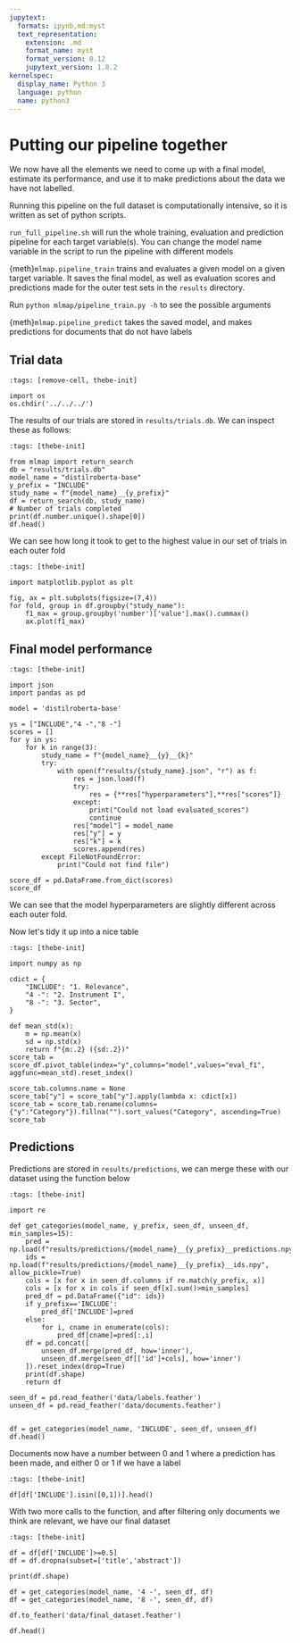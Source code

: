```yaml
---
jupytext:
  formats: ipynb,md:myst
  text_representation:
    extension: .md
    format_name: myst
    format_version: 0.12
    jupytext_version: 1.8.2
kernelspec:
  display_name: Python 3
  language: python
  name: python3
---
```


# Putting our pipeline together

We now have all the elements we need to come up with a final model, estimate its performance, and use it to make predictions about the data we have not labelled.

Running this pipeline on the full dataset is computationally intensive, so it is written as set of python scripts.

`run_full_pipeline.sh` will run the whole training, evaluation and prediction pipeline for each target variable(s). You can change the model name variable in the script to run the pipeline with different models

{meth}`mlmap.pipeline_train` trains and evaluates a given model on a given target variable. It saves the final model, as well as evaluation scores and predictions made for the outer test sets in the `results` directory.

Run `python mlmap/pipeline_train.py -h` to see the possible arguments

{meth}`mlmap.pipeline_predict` takes the saved model, and makes predictions for documents that do not have labels

## Trial data

```{code-cell} ipython3
:tags: [remove-cell, thebe-init]

import os
os.chdir('../../../')
```

The results of our trials are stored in `results/trials.db`. We can inspect these as follows:

```{code-cell} ipython3
:tags: [thebe-init]

from mlmap import return_search
db = "results/trials.db"
model_name = "distilroberta-base"
y_prefix = "INCLUDE"
study_name = f"{model_name}__{y_prefix}"
df = return_search(db, study_name)
# Number of trials completed
print(df.number.unique().shape[0])
df.head()
```

We can see how long it took to get to the highest value in our set of trials in each outer fold


```{code-cell} ipython3
:tags: [thebe-init]

import matplotlib.pyplot as plt

fig, ax = plt.subplots(figsize=(7,4))
for fold, group in df.groupby("study_name"):
    f1_max = group.groupby('number')['value'].max().cummax()
    ax.plot(f1_max)

```

## Final model performance

```{code-cell} ipython3
:tags: [thebe-init]

import json
import pandas as pd

model = 'distilroberta-base'

ys = ["INCLUDE","4 -","8 -"]
scores = []
for y in ys:
    for k in range(3):
        study_name = f"{model_name}__{y}__{k}"
        try:
            with open(f"results/{study_name}.json", "r") as f:
                res = json.load(f)
                try:
                    res = {**res["hyperparameters"],**res["scores"]}
                except:
                    print("Could not load evaluated_scores")
                    continue
                res["model"] = model_name
                res["y"] = y
                res["k"] = k
                scores.append(res)
        except FileNotFoundError:
            print("Could not find file")

score_df = pd.DataFrame.from_dict(scores)
score_df
```

We can see that the model hyperparameters are slightly different across each outer fold.

Now let's tidy it up into a nice table



```{code-cell} ipython3
:tags: [thebe-init]

import numpy as np

cdict = {
    "INCLUDE": "1. Relevance",
    "4 -": "2. Instrument I",
    "8 -": "3. Sector",
}

def mean_std(x):
    m = np.mean(x)
    sd = np.std(x)
    return f"{m:.2} ({sd:.2})"
score_tab = score_df.pivot_table(index="y",columns="model",values="eval_f1", aggfunc=mean_std).reset_index()

score_tab.columns.name = None
score_tab["y"] = score_tab["y"].apply(lambda x: cdict[x])
score_tab = score_tab.rename(columns={"y":"Category"}).fillna("").sort_values("Category", ascending=True)
score_tab
```

## Predictions

Predictions are stored in `results/predictions`, we can merge these with our dataset using the function below

```{code-cell} ipython3
:tags: [thebe-init]

import re

def get_categories(model_name, y_prefix, seen_df, unseen_df, min_samples=15):
    pred = np.load(f"results/predictions/{model_name}__{y_prefix}__predictions.npy")
    ids = np.load(f"results/predictions/{model_name}__{y_prefix}__ids.npy", allow_pickle=True)
    cols = [x for x in seen_df.columns if re.match(y_prefix, x)]
    cols = [x for x in cols if seen_df[x].sum()>min_samples]
    pred_df = pd.DataFrame({"id": ids})
    if y_prefix=='INCLUDE':
        pred_df['INCLUDE']=pred
    else:
        for i, cname in enumerate(cols):
            pred_df[cname]=pred[:,i]
    df = pd.concat([
        unseen_df.merge(pred_df, how='inner'),
        unseen_df.merge(seen_df[['id']+cols], how='inner')
    ]).reset_index(drop=True)
    print(df.shape)
    return df

seen_df = pd.read_feather('data/labels.feather')
unseen_df = pd.read_feather('data/documents.feather')


df = get_categories(model_name, 'INCLUDE', seen_df, unseen_df)
df.head()

```

Documents now have a number between 0 and 1 where a prediction has been made,
and either 0 or 1 if we have a label

```{code-cell} ipython3
:tags: [thebe-init]

df[df['INCLUDE'].isin([0,1])].head()

```

With two more calls to the function, and after filtering only documents we think are relevant, we have our final dataset

```{code-cell} ipython3
:tags: [thebe-init]

df = df[df['INCLUDE']>=0.5]
df = df.dropna(subset=['title','abstract'])

print(df.shape)

df = get_categories(model_name, '4 -', seen_df, df)
df = get_categories(model_name, '8 -', seen_df, df)

df.to_feather('data/final_dataset.feather')

df.head()
```
